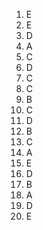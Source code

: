 1. E
2. E
3. D
4. A
5. C
6. D
7. C
8. C
9. B
10. C
11. D
12. B
13. C
14. A
15. E
16. D
17. B
18. A
19. D
20. E
